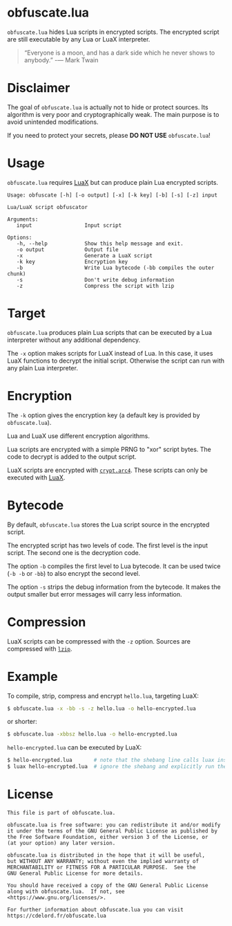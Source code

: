 obfuscate.lua
=============

`obfuscate.lua` hides Lua scripts in encrypted scripts.
The encrypted script are still executable by any Lua or LuaX interpreter.

> “Everyone is a moon, and has a dark side which he never shows to anybody.”
> -― Mark Twain

Disclaimer
==========

The goal of `obfuscate.lua` is actually not to hide or protect sources.
Its algorithm is very poor and cryptographically weak.
The main purpose is to avoid unintended modifications.

If you need to protect your secrets, please **DO NOT USE** `obfuscate.lua`!

Usage
=====

`obfuscate.lua` requires [LuaX](https://github.com/CDSoft/luax)
but can produce plain Lua encrypted scripts.

```
Usage: obfuscate [-h] [-o output] [-x] [-k key] [-b] [-s] [-z] input

Lua/LuaX script obfuscator

Arguments:
   input                 Input script

Options:
   -h, --help            Show this help message and exit.
   -o output             Output file
   -x                    Generate a LuaX script
   -k key                Encryption key
   -b                    Write Lua bytecode (-bb compiles the outer chunk)
   -s                    Don't write debug information
   -z                    Compress the script with lzip
```

Target
======

`obfuscate.lua` produces plain Lua scripts that can be executed by a Lua interpreter without any additional dependency.

The `-x` option makes scripts for LuaX instead of Lua.
In this case, it uses LuaX functions to decrypt the initial script.
Otherwise the script can run with any plain Lua interpreter.

Encryption
==========

The `-k` option gives the encryption key (a default key is provided by `obfuscate.lua`).

Lua and LuaX use different encryption algorithms.

Lua scripts are encrypted with a simple PRNG to "xor" script bytes.
The code to decrypt is added to the output script.

LuaX scripts are encrypted with [`crypt.arc4`](https://github.com/CDSoft/luax/blob/master/doc/crypt.md#arc4-encryption).
These scripts can only be executed with [LuaX](https://github.com/CDSoft/luax).

Bytecode
========

By default, `obfuscate.lua` stores the Lua script source in the encrypted script.

The encrypted script has two levels of code.
The first level is the input script.
The second one is the decryption code.

The option `-b` compiles the first level to Lua bytecode.
It can be used twice (`-b -b` or `-bb`) to also encrypt the second level.

The option `-s` strips the debug information from the bytecode.
It makes the output smaller but error messages will carry less information.

Compression
===========

LuaX scripts can be compressed with the `-z` option.
Sources are compressed with [`lzip`](https://github.com/CDSoft/luax/blob/master/doc/lzip.md).

Example
=======

To compile, strip, compress and encrypt `hello.lua`, targeting LuaX:

``` sh
$ obfuscate.lua -x -bb -s -z hello.lua -o hello-encrypted.lua
```

or shorter:

``` sh
$ obfuscate.lua -xbbsz hello.lua -o hello-encrypted.lua
```

`hello-encrypted.lua` can be executed by LuaX:

``` sh
$ hello-encrypted.lua       # note that the shebang line calls luax instead of lua
$ luax hello-encrypted.lua  # ignore the shebang and explicitly run the script with luax
```

License
=======

    This file is part of obfuscate.lua.

    obfuscate.lua is free software: you can redistribute it and/or modify
    it under the terms of the GNU General Public License as published by
    the Free Software Foundation, either version 3 of the License, or
    (at your option) any later version.

    obfuscate.lua is distributed in the hope that it will be useful,
    but WITHOUT ANY WARRANTY; without even the implied warranty of
    MERCHANTABILITY or FITNESS FOR A PARTICULAR PURPOSE.  See the
    GNU General Public License for more details.

    You should have received a copy of the GNU General Public License
    along with obfuscate.lua.  If not, see <https://www.gnu.org/licenses/>.

    For further information about obfuscate.lua you can visit
    https://cdelord.fr/obfuscate.lua

